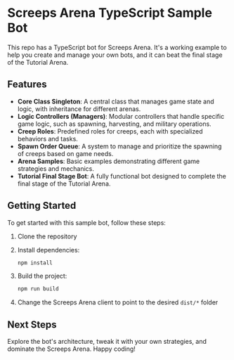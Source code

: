 # Screeps Arena TypeScript Sample Bot

This repo has a TypeScript bot for Screeps Arena. It's a working example to help you create and manage your own bots, and it can beat the final stage of the Tutorial Arena.

## Features

- **Core Class Singleton**: A central class that manages game state and logic, with inheritance for different arenas.
- **Logic Controllers (Managers)**: Modular controllers that handle specific game logic, such as spawning, harvesting, and military operations.
- **Creep Roles**: Predefined roles for creeps, each with specialized behaviors and tasks.
- **Spawn Order Queue**: A system to manage and prioritize the spawning of creeps based on game needs.
- **Arena Samples**: Basic examples demonstrating different game strategies and mechanics.
- **Tutorial Final Stage Bot**: A fully functional bot designed to complete the final stage of the Tutorial Arena.

## Getting Started

To get started with this sample bot, follow these steps:

1. Clone the repository

2. Install dependencies:

   ```bash
   npm install
   ```

3. Build the project:

   ```bash
   npm run build
   ```

4. Change the Screeps Arena client to point to the desired `dist/*` folder

## Next Steps

Explore the bot's architecture, tweak it with your own strategies, and dominate the Screeps Arena. Happy coding!
